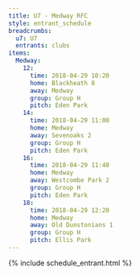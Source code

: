 ```yaml
---
title: U7 - Medway RFC
style: entrant_schedule
breadcrumbs:
  u7: U7
  entrants: clubs
items:
  Medway:
    12:
      time: 2018-04-29 10:20
      home: Blackheath 8
      away: Medway
      group: Group H
      pitch: Eden Park
    14:
      time: 2018-04-29 11:00
      home: Medway
      away: Sevenoaks 2
      group: Group H
      pitch: Eden Park
    16:
      time: 2018-04-29 11:40
      home: Medway
      away: Westcombe Park 2
      group: Group H
      pitch: Eden Park
    18:
      time: 2018-04-29 12:20
      home: Medway
      away: Old Dunstonians 1
      group: Group H
      pitch: Ellis Park
---
```


{% include schedule_entrant.html %}
